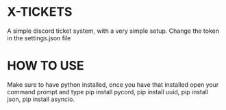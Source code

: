 # X-TICKETS
A simple discord ticket system, with a very simple setup.
Change the token in the settings.json file

# HOW TO USE
Make sure to have python installed, once you have that installed open your command prompt and type pip install pycord, pip install uuid, pip install json, pip install asyncio.

